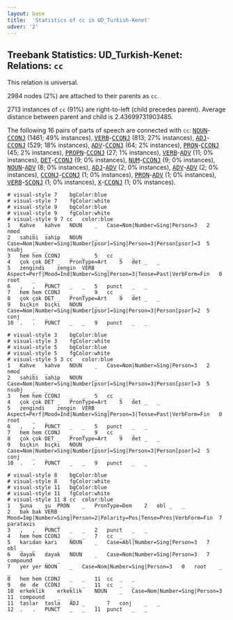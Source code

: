 ```yaml
---
layout: base
title:  'Statistics of cc in UD_Turkish-Kenet'
udver: '2'
---
```


## Treebank Statistics: UD_Turkish-Kenet: Relations: `cc`

This relation is universal.

2984 nodes (2%) are attached to their parents as `cc`.

2713 instances of `cc` (91%) are right-to-left (child precedes parent).
Average distance between parent and child is 2.43699731903485.

The following 16 pairs of parts of speech are connected with `cc`: <tt><a href="tr_kenet-pos-NOUN.html">NOUN</a></tt>-<tt><a href="tr_kenet-pos-CCONJ.html">CCONJ</a></tt> (1461; 49% instances), <tt><a href="tr_kenet-pos-VERB.html">VERB</a></tt>-<tt><a href="tr_kenet-pos-CCONJ.html">CCONJ</a></tt> (813; 27% instances), <tt><a href="tr_kenet-pos-ADJ.html">ADJ</a></tt>-<tt><a href="tr_kenet-pos-CCONJ.html">CCONJ</a></tt> (529; 18% instances), <tt><a href="tr_kenet-pos-ADV.html">ADV</a></tt>-<tt><a href="tr_kenet-pos-CCONJ.html">CCONJ</a></tt> (64; 2% instances), <tt><a href="tr_kenet-pos-PRON.html">PRON</a></tt>-<tt><a href="tr_kenet-pos-CCONJ.html">CCONJ</a></tt> (45; 2% instances), <tt><a href="tr_kenet-pos-PROPN.html">PROPN</a></tt>-<tt><a href="tr_kenet-pos-CCONJ.html">CCONJ</a></tt> (27; 1% instances), <tt><a href="tr_kenet-pos-VERB.html">VERB</a></tt>-<tt><a href="tr_kenet-pos-ADV.html">ADV</a></tt> (11; 0% instances), <tt><a href="tr_kenet-pos-DET.html">DET</a></tt>-<tt><a href="tr_kenet-pos-CCONJ.html">CCONJ</a></tt> (9; 0% instances), <tt><a href="tr_kenet-pos-NUM.html">NUM</a></tt>-<tt><a href="tr_kenet-pos-CCONJ.html">CCONJ</a></tt> (9; 0% instances), <tt><a href="tr_kenet-pos-NOUN.html">NOUN</a></tt>-<tt><a href="tr_kenet-pos-ADV.html">ADV</a></tt> (8; 0% instances), <tt><a href="tr_kenet-pos-ADJ.html">ADJ</a></tt>-<tt><a href="tr_kenet-pos-ADV.html">ADV</a></tt> (2; 0% instances), <tt><a href="tr_kenet-pos-ADV.html">ADV</a></tt>-<tt><a href="tr_kenet-pos-ADV.html">ADV</a></tt> (2; 0% instances), <tt><a href="tr_kenet-pos-CCONJ.html">CCONJ</a></tt>-<tt><a href="tr_kenet-pos-CCONJ.html">CCONJ</a></tt> (1; 0% instances), <tt><a href="tr_kenet-pos-PRON.html">PRON</a></tt>-<tt><a href="tr_kenet-pos-ADV.html">ADV</a></tt> (1; 0% instances), <tt><a href="tr_kenet-pos-VERB.html">VERB</a></tt>-<tt><a href="tr_kenet-pos-SCONJ.html">SCONJ</a></tt> (1; 0% instances), <tt><a href="tr_kenet-pos-X.html">X</a></tt>-<tt><a href="tr_kenet-pos-CCONJ.html">CCONJ</a></tt> (1; 0% instances).


~~~ conllu
# visual-style 7	bgColor:blue
# visual-style 7	fgColor:white
# visual-style 9	bgColor:blue
# visual-style 9	fgColor:white
# visual-style 9 7 cc	color:blue
1	Kahve	kahve	NOUN	_	Case=Nom|Number=Sing|Person=3	2	nmod	_	_
2	sahibi	sahip	NOUN	_	Case=Nom|Number=Sing|Number[psor]=Sing|Person=3|Person[psor]=3	5	nsubj	_	_
3	hem	hem	CCONJ	_	_	5	cc	_	_
4	çok	çok	DET	_	PronType=Art	5	det	_	_
5	zengindi	zengin	VERB	_	Aspect=Perf|Mood=Ind|Number=Sing|Person=3|Tense=Past|VerbForm=Fin	0	root	_	_
6	,	,	PUNCT	_	_	5	punct	_	_
7	hem	hem	CCONJ	_	_	9	cc	_	_
8	çok	çok	DET	_	PronType=Art	9	det	_	_
9	bıçkın	bıçkı	NOUN	_	Case=Nom|Number=Sing|Number[psor]=Sing|Person=3|Person[psor]=2	5	conj	_	_
10	.	.	PUNCT	_	_	9	punct	_	_

~~~


~~~ conllu
# visual-style 3	bgColor:blue
# visual-style 3	fgColor:white
# visual-style 5	bgColor:blue
# visual-style 5	fgColor:white
# visual-style 5 3 cc	color:blue
1	Kahve	kahve	NOUN	_	Case=Nom|Number=Sing|Person=3	2	nmod	_	_
2	sahibi	sahip	NOUN	_	Case=Nom|Number=Sing|Number[psor]=Sing|Person=3|Person[psor]=3	5	nsubj	_	_
3	hem	hem	CCONJ	_	_	5	cc	_	_
4	çok	çok	DET	_	PronType=Art	5	det	_	_
5	zengindi	zengin	VERB	_	Aspect=Perf|Mood=Ind|Number=Sing|Person=3|Tense=Past|VerbForm=Fin	0	root	_	_
6	,	,	PUNCT	_	_	5	punct	_	_
7	hem	hem	CCONJ	_	_	9	cc	_	_
8	çok	çok	DET	_	PronType=Art	9	det	_	_
9	bıçkın	bıçkı	NOUN	_	Case=Nom|Number=Sing|Number[psor]=Sing|Person=3|Person[psor]=2	5	conj	_	_
10	.	.	PUNCT	_	_	9	punct	_	_

~~~


~~~ conllu
# visual-style 8	bgColor:blue
# visual-style 8	fgColor:white
# visual-style 11	bgColor:blue
# visual-style 11	fgColor:white
# visual-style 11 8 cc	color:blue
1	Şuna	şu	PRON	_	PronType=Dem	2	obl	_	_
2	bak	bak	VERB	_	Mood=Imp|Number=Sing|Person=2|Polarity=Pos|Tense=Pres|VerbForm=Fin	7	parataxis	_	_
3	,	,	PUNCT	_	_	2	punct	_	_
4	hem	hem	CCONJ	_	_	7	cc	_	_
5	karıdan	karı	NOUN	_	Case=Abl|Number=Sing|Person=3	7	obl	_	_
6	dayak	dayak	NOUN	_	Case=Nom|Number=Sing|Person=3	7	compound	_	_
7	yer	yer	NOUN	_	Case=Nom|Number=Sing|Person=3	0	root	_	_
8	hem	hem	CCONJ	_	_	11	cc	_	_
9	de	de	CCONJ	_	_	11	cc	_	_
10	erkeklik	erkeklik	NOUN	_	Case=Nom|Number=Sing|Person=3	11	compound	_	_
11	taslar	tasla	ADJ	_	_	7	conj	_	_
12	.	.	PUNCT	_	_	11	punct	_	_

~~~


